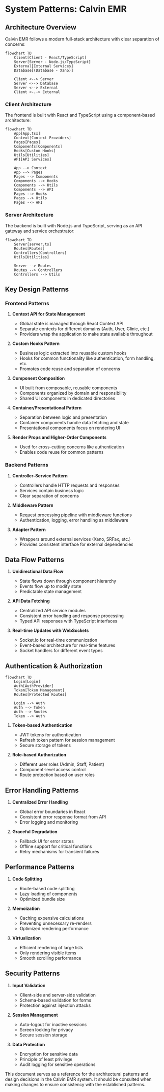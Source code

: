 # System Patterns: Calvin EMR

## Architecture Overview

Calvin EMR follows a modern full-stack architecture with clear separation of concerns:

```mermaid
flowchart TD
    Client[Client - React/TypeScript]
    Server[Server - Node.js/TypeScript]
    External[External Services]
    Database[(Database - Xano)]

    Client <--> Server
    Server <--> Database
    Server <--> External
    Client <-.-> External
```

### Client Architecture

The frontend is built with React and TypeScript using a component-based architecture:

```mermaid
flowchart TD
    App[App.tsx]
    Context[Context Providers]
    Pages[Pages]
    Components[Components]
    Hooks[Custom Hooks]
    Utils[Utilities]
    API[API Services]

    App --> Context
    App --> Pages
    Pages --> Components
    Components --> Hooks
    Components --> Utils
    Components --> API
    Pages --> Hooks
    Pages --> Utils
    Pages --> API
```

### Server Architecture

The backend is built with Node.js and TypeScript, serving as an API gateway and service orchestrator:

```mermaid
flowchart TD
    Server[server.ts]
    Routes[Routes]
    Controllers[Controllers]
    Utils[Utilities]

    Server --> Routes
    Routes --> Controllers
    Controllers --> Utils
```

## Key Design Patterns

### Frontend Patterns

1. **Context API for State Management**

   - Global state is managed through React Context API
   - Separate contexts for different domains (Auth, User, Clinic, etc.)
   - Providers wrap the application to make state available throughout

2. **Custom Hooks Pattern**

   - Business logic extracted into reusable custom hooks
   - Hooks for common functionality like authentication, form handling, etc.
   - Promotes code reuse and separation of concerns

3. **Component Composition**

   - UI built from composable, reusable components
   - Components organized by domain and responsibility
   - Shared UI components in dedicated directories

4. **Container/Presentational Pattern**

   - Separation between logic and presentation
   - Container components handle data fetching and state
   - Presentational components focus on rendering UI

5. **Render Props and Higher-Order Components**
   - Used for cross-cutting concerns like authentication
   - Enables code reuse for common patterns

### Backend Patterns

1. **Controller-Service Pattern**

   - Controllers handle HTTP requests and responses
   - Services contain business logic
   - Clear separation of concerns

2. **Middleware Pattern**

   - Request processing pipeline with middleware functions
   - Authentication, logging, error handling as middleware

3. **Adapter Pattern**
   - Wrappers around external services (Xano, SRFax, etc.)
   - Provides consistent interface for external dependencies

## Data Flow Patterns

1. **Unidirectional Data Flow**

   - State flows down through component hierarchy
   - Events flow up to modify state
   - Predictable state management

2. **API Data Fetching**

   - Centralized API service modules
   - Consistent error handling and response processing
   - Typed API responses with TypeScript interfaces

3. **Real-time Updates with WebSockets**
   - Socket.io for real-time communication
   - Event-based architecture for real-time features
   - Socket handlers for different event types

## Authentication & Authorization

```mermaid
flowchart TD
    Login[Login]
    Auth[AuthProvider]
    Token[Token Management]
    Routes[Protected Routes]

    Login --> Auth
    Auth --> Token
    Auth --> Routes
    Token --> Auth
```

1. **Token-based Authentication**

   - JWT tokens for authentication
   - Refresh token pattern for session management
   - Secure storage of tokens

2. **Role-based Authorization**
   - Different user roles (Admin, Staff, Patient)
   - Component-level access control
   - Route protection based on user roles

## Error Handling Patterns

1. **Centralized Error Handling**

   - Global error boundaries in React
   - Consistent error response format from API
   - Error logging and monitoring

2. **Graceful Degradation**
   - Fallback UI for error states
   - Offline support for critical functions
   - Retry mechanisms for transient failures

## Performance Patterns

1. **Code Splitting**

   - Route-based code splitting
   - Lazy loading of components
   - Optimized bundle size

2. **Memoization**

   - Caching expensive calculations
   - Preventing unnecessary re-renders
   - Optimized rendering performance

3. **Virtualization**
   - Efficient rendering of large lists
   - Only rendering visible items
   - Smooth scrolling performance

## Security Patterns

1. **Input Validation**

   - Client-side and server-side validation
   - Schema-based validation for forms
   - Protection against injection attacks

2. **Session Management**

   - Auto-logout for inactive sessions
   - Screen locking for privacy
   - Secure session storage

3. **Data Protection**
   - Encryption for sensitive data
   - Principle of least privilege
   - Audit logging for sensitive operations

This document serves as a reference for the architectural patterns and design decisions in the Calvin EMR system. It should be consulted when making changes to ensure consistency with the established patterns.
